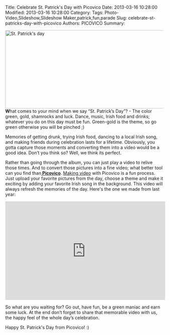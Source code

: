 
Title: Celebrate St. Patrick's Day with Picovico
Date: 2013-03-16 10:28:00
Modified: 2013-03-16 10:28:00
Category: 
Tags: Photo-Video,Slideshow,Slideshow Maker,patrick,fun,parade
Slug: celebrate-st-patricks-day-with-picovico
Authors: PICOVICO
Summary: 


<a href="http://www.picovico.com/blog/wp-content/uploads/2013/03/Patricks-day_picovico.jpg"><img class="aligncenter size-full wp-image-445" title="Patricks day_picovico" src="http://www.picovico.com/blog/wp-content/uploads/2013/03/Patricks-day_picovico.jpg" alt="St. Patrick's day" width="751" height="250" /></a><strong>W</strong>hat comes to your mind when we say “St. Patrick’s Day”? - The color green, gold, shamrocks and luck. Dance, music, Irish food and drinks; whatever you do on this day must be fun. Green-gold is the theme, so go green otherwise you will be pinched ;)

Memories of getting drunk, trying Irish food, dancing to a local Irish song, and making friends during celebration lasts for a lifetime. Obviously, you gotta capture those moments and converting them into a video would be a good idea. Don’t you think so? Well, we think its perfect.

Rather than going through the album, you can just play a video to relive those times. And to convert those pictures into a fine video; what better tool can you find than<strong><a title="Picovico" href="http://www.picovico.com" target="_blank"> Picovico</a></strong>. <a title="Slideshow maker " href="http://www.picovico.com/blog/how-to-make-a-video.html" target="_blank">Making video</a> with Picovico is a fun process. Just upload your favorite pictures from the day, choose a theme and make it exciting by adding your favorite Irish song in the background. This video will always refresh the memories of the day. Here's the one we made from last year:

<iframe src="http://www.youtube.com/embed/8hX5nvVktxo?rel=0" frameborder="0" width="510" height="315"></iframe>

So what are you waiting for? Go out, have fun, be a green maniac and earn some luck. At the end don’t forget to share that memorable video with us, the happy feel of the whole day’s celebration.

Happy St. Patrick's Day from Picovico! :)